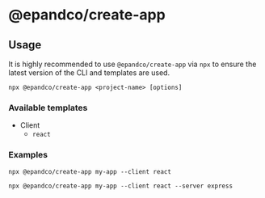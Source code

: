 # @epandco/create-app

## Usage
It is highly recommended to use `@epandco/create-app` via `npx` to ensure the latest version of the CLI and templates
are used.

```
npx @epandco/create-app <project-name> [options]
```

### Available templates
- Client
  - `react`

### Examples
```
npx @epandco/create-app my-app --client react
```

```
npx @epandco/create-app my-app --client react --server express
```

